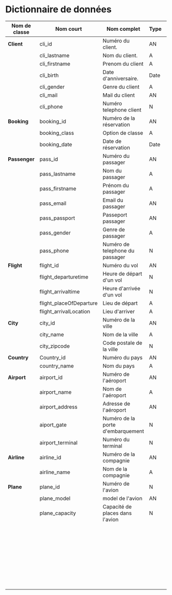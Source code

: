 # Dictionnaire de données

| Nom de classe | Nom court               | Nom complet                     | Type | Longueur | Commentaire    |
| ------------- | ------------------      | ------------------------------- | ---- | -------- | -------------- |
|**Client**     |cli_id                   |Numéro du client.                |AN    |76        |obligatoire     |
|               |cli_lastname             |Nom du client.                   |A     |6         |obligatoire     | 
|               |cli_firstname            |Prenom du client                 |A     |76        |obligatoire     |
|               |cli_birth                |Date d'anniversaire.             |Date  |          |obligatoire     |
|               |cli_gender               |Genre du client                  |A     |76        |obligatoire     |
|               |cli_mail                 |Mail du client                   |AN    |50        |obligatoire     |
|               |cli_phone                |Numéro telephone client          |N     |20        |oligatoire      |  
|**Booking**    |booking_id               |Numéro de la réservation         |AN    |76        |obligatoire     |
|               |booking_class            |Option de classe                 |A     |50        |obligatoire     |
|               |booking_date             |Date de réservation              |Date  |12        |obliagtoire     |
|**Passenger**  |pass_id                  |Numéro du passager               |AN    |76        |obligatoire     |   
|               |pass_lastname            |Nom du passager                  |A     |50        |obligatoire     |
|               |pass_firstname           |Prénom du passager               |A     |50        |obligatoire     |
|               |pass_email               |Email du passager                |AN    |50        |obligatoire     |
|               |pass_passport            |Passeport passager               |AN    |50        |facultatif      |
|               |pass_gender              |Genre de passager                |A     |50        |facultatif      |
|               |pass_phone               |Numéro de telephone du passager  |N     |50        |facultatif      |
|**Flight**     |flight_id                |Numéro du vol                    |AN    |50        |obligatoire     |
|               |flight_departuretime     |Heure de départ d'un vol         |N     |10        |obligatoire     |
|               |flight_arrivaltime       |Heure d'arrivée d'un vol         |N     |10        |obligatoire     |
|               |flight_placeOfDeparture  |Lieu de départ                   |A     |50        |obligatoire     |
|               |flight_arrivalLocation   |Lieu d'arriver                   |A     |50        |obligatoire     |
|**City**       |city_id                  |Numéro de la ville               |AN    |50        |obligatoire     |
|               |city_name                |Nom de la ville                  |A     |50        |obligatoire     |
|               |city_zipcode             |Code postale de la ville         |N     |10        |obligatoire     |
|**Country**    |Country_id               |Numéro du pays                   |AN    |50        |obligatoire     |
|               |country_name             |Nom du pays                      |A     |50        |obligatoire     |
|**Airport**    |airport_id               |Numéro de l'aéroport             |AN    |76        |obligatoire     |
|               |airport_name             |Nom de l'aéroport                |A     |50        |obligatoire     |
|               |airport_address          |Adresse de l'aéroport            |AN    |76        |obligatoire     |
|               |aiport_gate              |Numéro de la porte d'embarquement|N     |10        |obligatoire     |
|               |airport_terminal         |Numéro du terminal               |N     |10        |obligatoire     |
|**Airline**    |airline_id               |Numéro de la compagnie           |AN    |76        |obligatoire     |
|               |airline_name             |Nom de la compagnie              |A     |50        |obligatoire     |
|**Plane**      |plane_id                 |Numéro de l'avion                |N     |50        |obligatoire     |
|               |plane_model              |model de l'avion                 |AN    |50        |obligatoire     |
|               |plane_capacity           |Capacité de places dans l'avion  |N     |3         |obligatoire     |
|               |         |                |    |        | |
|               |         |                |    |        | |
|               |         |                |    |        | |
|               |         |                |    |        | |
|               |         |                |    |        | |
|               |         |                |    |        | |
|               |         |                |    |        | |
|               |         |                |    |        | |
|               |         |                |    |        | |
|               |         |                |    |        | |
|               |         |                |    |        | |
|               |         |                |    |        | |
|               |         |                |    |        | |
|               |         |                |    |        | |
|               |         |                |    |        | |
|               |         |                |    |        | |
|               |         |                |    |        | |
|               |         |                |    |        | |
|               |         |                |    |        | |
|               |         |                |    |        | |
|               |         |                |    |        | |
|               |         |                |    |        | |
|               |         |                |    |        | |
|               |         |                |    |        | |
|               |         |                |    |        | |
|               |         |                |    |        | |
|               |         |                |    |        | |
|               |         |                |    |        | |
|               |         |                |    |        | |
|               |         |                |    |        | |
|               |         |                |    |        | |
|               |         |                |    |        | |
|               |         |                |    |        | |
|               |         |                |    |        | |







<!-- 
A/Alphabétique : composé uniquement de lettre a/A z/Z

N/Numérique : composé de nombre 

AN/AlphaNumérique : lettre et nombre 

Date : format "AAAA-MM-JJ"

Booléan : vrai ou faux  -->